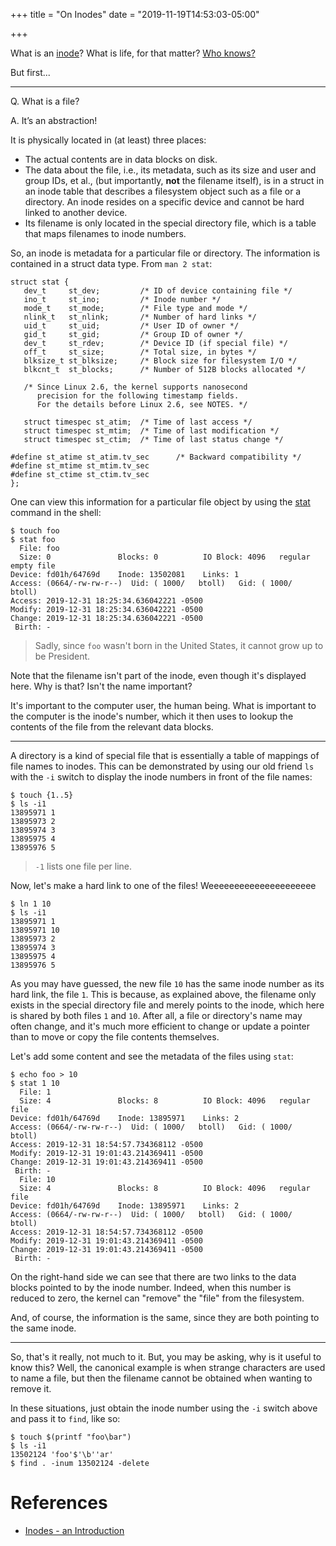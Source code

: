 +++
title = "On Inodes"
date = "2019-11-19T14:53:03-05:00"

+++

What is an [inode]?  What is life, for that matter?  [Who knows?]

But first...

---

Q. What is a file?

A. It&rsquo;s an abstraction!

It is physically located in (at least) three places:

- The actual contents are in data blocks on disk.
- The data about the file, i.e., its metadata, such as its size and user and group IDs, et al., (but importantly, **not** the filename itself), is in a struct in an inode table that describes a filesystem object such as a file or a directory.  An inode resides on a specific device and cannot be hard linked to another device.
- Its filename is only located in the special directory file, which is a table that maps filenames to inode numbers.

So, an inode is metadata for a particular file or directory.  The information is contained in a struct data type.  From `man 2 stat`:

    struct stat {
       dev_t     st_dev;         /* ID of device containing file */
       ino_t     st_ino;         /* Inode number */
       mode_t    st_mode;        /* File type and mode */
       nlink_t   st_nlink;       /* Number of hard links */
       uid_t     st_uid;         /* User ID of owner */
       gid_t     st_gid;         /* Group ID of owner */
       dev_t     st_rdev;        /* Device ID (if special file) */
       off_t     st_size;        /* Total size, in bytes */
       blksize_t st_blksize;     /* Block size for filesystem I/O */
       blkcnt_t  st_blocks;      /* Number of 512B blocks allocated */

       /* Since Linux 2.6, the kernel supports nanosecond
          precision for the following timestamp fields.
          For the details before Linux 2.6, see NOTES. */

       struct timespec st_atim;  /* Time of last access */
       struct timespec st_mtim;  /* Time of last modification */
       struct timespec st_ctim;  /* Time of last status change */

    #define st_atime st_atim.tv_sec      /* Backward compatibility */
    #define st_mtime st_mtim.tv_sec
    #define st_ctime st_ctim.tv_sec
    };

One can view this information for a particular file object by using the [stat] command in the shell:

    $ touch foo
    $ stat foo
      File: foo
      Size: 0               Blocks: 0          IO Block: 4096   regular empty file
    Device: fd01h/64769d    Inode: 13502081    Links: 1
    Access: (0664/-rw-rw-r--)  Uid: ( 1000/   btoll)   Gid: ( 1000/   btoll)
    Access: 2019-12-31 18:25:34.636042221 -0500
    Modify: 2019-12-31 18:25:34.636042221 -0500
    Change: 2019-12-31 18:25:34.636042221 -0500
     Birth: -

> Sadly, since `foo` wasn't born in the United States, it cannot grow up to be President.

Note that the filename isn't part of the inode, even though it's displayed here.  Why is that?  Isn't the name important?

It's important to the computer user, the human being.  What is important to the computer is the inode's number, which it then uses to lookup the contents of the file from the relevant data blocks.

---

A directory is a kind of special file that is essentially a table of mappings of file names to inodes.  This can be demonstrated by using our old friend `ls` with the `-i` switch to display the inode numbers in front of the file names:

    $ touch {1..5}
    $ ls -i1
    13895971 1
    13895973 2
    13895974 3
    13895975 4
    13895976 5

> `-1` lists one file per line.

Now, let's make a hard link to one of the files!  Weeeeeeeeeeeeeeeeeeeee

    $ ln 1 10
    $ ls -i1
    13895971 1
    13895971 10
    13895973 2
    13895974 3
    13895975 4
    13895976 5

As you may have guessed, the new file `10` has the same inode number as its hard link, the file `1`.  This is because, as explained above, the filename only exists in the special directory file and merely points to the inode, which here is shared by both files `1` and `10`.  After all, a file or directory's name may often change, and it's much more efficient to change or update a pointer than to move or copy the file contents themselves.

Let's add some content and see the metadata of the files using `stat`:

    $ echo foo > 10
    $ stat 1 10
      File: 1
      Size: 4               Blocks: 8          IO Block: 4096   regular file
    Device: fd01h/64769d    Inode: 13895971    Links: 2
    Access: (0664/-rw-rw-r--)  Uid: ( 1000/   btoll)   Gid: ( 1000/   btoll)
    Access: 2019-12-31 18:54:57.734368112 -0500
    Modify: 2019-12-31 19:01:43.214369411 -0500
    Change: 2019-12-31 19:01:43.214369411 -0500
     Birth: -
      File: 10
      Size: 4               Blocks: 8          IO Block: 4096   regular file
    Device: fd01h/64769d    Inode: 13895971    Links: 2
    Access: (0664/-rw-rw-r--)  Uid: ( 1000/   btoll)   Gid: ( 1000/   btoll)
    Access: 2019-12-31 18:54:57.734368112 -0500
    Modify: 2019-12-31 19:01:43.214369411 -0500
    Change: 2019-12-31 19:01:43.214369411 -0500
     Birth: -

On the right-hand side we can see that there are two links to the data blocks pointed to by the inode number.  Indeed, when this number is reduced to zero, the kernel can "remove" the "file" from the filesystem.

And, of course, the information is the same, since they are both pointing to the same inode.

---

So, that's it really, not much to it.  But, you may be asking, why is it useful to know this?  Well, the canonical example is when strange characters are used to name a file, but then the filename cannot be obtained when wanting to remove it.

In these situations, just obtain the inode number using the `-i` switch above and pass it to `find`, like so:

    $ touch $(printf "foo\bar")
    $ ls -i1
    13502124 'foo'$'\b''ar'
    $ find . -inum 13502124 -delete

# References

- [Inodes - an Introduction]

[inode]: http://man7.org/linux/man-pages/man7/inode.7.html
[Who knows?]: https://en.wikipedia.org/wiki/The_Shadow
[stat]: https://linux.die.net/man/2/stat
[Inodes - an Introduction]: https://www.grymoire.com/Unix/Inodes.html
